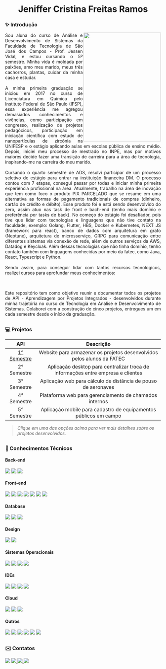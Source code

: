 <h1 align="center"> Jeniffer Cristina Freitas Ramos </h1>

<div align="justify">
 <h3 align="left">✨ Introdução</h3>
 <div style="display: inline_block">
    <img align="right" src="Imagens/lari.jpeg" height="350" width="250">
  <div>
Sou aluna do curso de Análise e Desenvolvimento de Sistemas da Faculdade de Tecnologia de São José dos Campos - Prof. Jessen Vidal, e estou cursando o 5º semestre. Minha vida é moldada por paixões, amo meu marido, meus três cachorros, plantas, cuidar da minha casa e estudar. 
<br><br>
A minha primeira graduação se iniciou em 2017 no curso de Licenciatura em Química pelo Instituto Federal de São Paulo (IFSP), essa experiência me agregou demasiados conhecimentos e vivências, como participação em congresso, realização de projetos pedagócicos, participação em iniciação científica com estudo de nanopartículas de zircônia na UNIFESP e o estágio aplicando aulas em escolas pública de ensino médio. Depois, iniciei meu processo de mestrado no INPE, mas por motivos maiores decide fazer uma transição de carreira para a área de tecnologia, inspirando-me na carreira do meu marido.
<br><br>
Cursando o quarto semestre de ADS, resolvi participar de um processo seletivo de estágio para entrar na instituição financeira DM. O processo contou com 7 etapas, consegui passar por todas e iniciar minha primeira experiência profissional na área. Atualmente, trabalho na área de inovação que tem como foco o produto PIX PARCELADO que se resume em uma alternativa as formas de pagamento tradicionais de compras (dinheiro, cartão de crédito e débito). Esse produto foi e está sendo desenvolvido do zero, assim atuo nas task de front e bach-end (tenho mais domínio e preferência por tasks de back). No começo do estágio foi desafiador, pois tive que lidar com tecnologias e linguagens que não tive contato na faculdade, exemplo: Golang, Flutter, HBS, Docker e Kubernetes,  NEXT JS (framework para react), banco de dados com arquitetura em grafo (Neptune), arquitetura de microsserviço, GRPC para comunicação entre diferentes sistemas via conexão de rede, além de outros serviços da AWS, Datadog e Keycloak. Além dessas tecnologias que não tinha domínio, tenho contato também com linguagens conhecidas por meio da fatec, como Java, React, Typescript e Python.
<br><br>
Sendo assim, para conseguir lidar com tantos recursos tecnologicos, realizei cursos para aprofundar meus conhecimentos:
    
<br><br>
Este repositório tem como objetivo reunir e documentar todos os projetos de API - Aprendizagem por Projetos Integrados - desenvolvidos durante minha trajetória no curso de Tecnologia em Análise e Desenvolvimento de Sistemas. Colaborei com a construção de cinco projetos, entregues um em cada semestre desde o início da graduação. 
<br>
 </div>
 
 ##

<h3 align="left">💻 Projetos </h3> 
<div align="left">
  
 |   API  |    Descrição    |
 | :------:      | :------: |
 | [1° Semestre](https://github.com/laaridiniz/Portfolio-ADS/tree/main/Projeto-I)   | Website para armazenar os projetos desenvolvidos pelos alunos da FATEC |
 | 2° Semestre   | Aplicação desktop para centralizar troca de informações entre empresa e clientes  | 
 | 3° Semestre   | Aplicação web para cálculo de distância de pouso de aeronaves     | 
 | 4° Semestre   | Plataforma web para gerenciamento de chamados internos   | 
 | 5° Semestre   | Aplicação mobile para cadastro de equipamentos públicos em campo    |

> _Clique em uma das opções acima para ver mais detalhes sobre os projetos desenvolvidos._
 
</div>

 ##
 
<h3 align="left">📑 	Conhecimentos Técnicos </h3> 
 <!-- Back-end / Front-end / DevOps -->
   <h4 align="left">Back-end</h4>  
  <img src="https://img.shields.io/badge/Node.js-339933?style=for-the-badge&logo=nodedotjs&logoColor=white" target="_blank">
 <img src="https://img.shields.io/badge/Python-FFD43B?style=for-the-badge&logo=python&logoColor=blue" target="_blank">
 <img src="https://img.shields.io/badge/TypeScript-007ACC?style=for-the-badge&logo=typescript&logoColor=white">

   <h4 align="left">Front-end</h4>  
 <img src="https://img.shields.io/badge/HTML5-E34F26?style=for-the-badge&logo=html5&logoColor=white" target="_blank">
 <img src="https://img.shields.io/badge/CSS3-1572B6?style=for-the-badge&logo=css3&logoColor=white" target="_blank">
 <img src="https://img.shields.io/badge/JavaScript-323330?style=for-the-badge&logo=javascript&logoColor=F7DF1E" target="_blank">
 <img src="https://img.shields.io/badge/React-20232A?style=for-the-badge&logo=react&logoColor=61DAFB" target="_blank">
 <img src="https://img.shields.io/badge/React_Native-20232A?style=for-the-badge&logo=react&logoColor=61DAFB" target="_blank">
 <img src="https://img.shields.io/badge/Django-092E20?style=for-the-badge&logo=django&logoColor=green" target="_blank">
 <img src="https://img.shields.io/badge/Bootstrap-563D7C?style=for-the-badge&logo=bootstrap&logoColor=white" target="_blank">

   <h4 align="left">Database</h4>  
 <img src="https://img.shields.io/badge/MongoDB-4EA94B?style=for-the-badge&logo=mongodb&logoColor=white" target="_blank">
 <img src="https://img.shields.io/badge/MySQL-005C84?style=for-the-badge&logo=mysql&logoColor=white" target="_blank">
 <img src="https://img.shields.io/badge/MariaDB-003545?style=for-the-badge&logo=mariadb&logoColor=white" target="_blank">

   <h4 align="left">Design</h4>  
 <img src="https://img.shields.io/badge/Figma-F24E1E?style=for-the-badge&logo=figma&logoColor=white" target="_blank">
 <img src="https://img.shields.io/badge/Canva-%2300C4CC.svg?&style=for-the-badge&logo=Canva&logoColor=white" target="_blank">

 <h4 align="left">Sistemas Operacionais</h4>
 <img src="https://img.shields.io/badge/Windows-0078D6?style=for-the-badge&logo=windows&logoColor=white">
 <img src="https://img.shields.io/badge/Ubuntu-E95420?style=for-the-badge&logo=ubuntu&logoColor=white">
 <img src="https://img.shields.io/badge/Debian-A81D33?style=for-the-badge&logo=debian&logoColor=white">
 <img src="https://img.shields.io/badge/Android-3DDC84?style=for-the-badge&logo=android&logoColor=white">

 <h4 align="left">IDEs</h4>
 <img src="https://img.shields.io/badge/Android_Studio-3DDC84?style=for-the-badge&logo=android-studio&logoColor=white">
 <img src="https://img.shields.io/badge/apache%20netbeans-1B6AC6?style=for-the-badge&logo=apache%20netbeans%20IDE&logoColor=white">
 <img src="https://img.shields.io/badge/IntelliJ_IDEA-000000.svg?style=for-the-badge&logo=intellij-idea&logoColor=white">
 <img src="https://img.shields.io/badge/VSCode-0078D4?style=for-the-badge&logo=visual%20studio%20code&logoColor=white">

<h4 align="left">Cloud</h4>
<img src="https://img.shields.io/badge/Azure_DevOps-0078D7?style=for-the-badge&logo=azure-devops&logoColor=white">
<img src="https://img.shields.io/badge/Amazon_AWS-FF9900?style=for-the-badge&logo=amazonaws&logoColor=white">
<img src="https://img.shields.io/badge/Vercel-000000?style=for-the-badge&logo=vercel&logoColor=white">

<h4 align="left">Outros</h4>
<img src="https://img.shields.io/badge/LibreOffice-18A303?style=for-the-badge&logo=LibreOffice&logoColor=white">
<img src="https://img.shields.io/badge/Microsoft_Office-D83B01?style=for-the-badge&logo=microsoft-office&logoColor=white" target="_blank">
<img src="https://img.shields.io/badge/Salesforce-00A1E0?style=for-the-badge&logo=Salesforce&logoColor=white" target="_blank">
<img src="https://img.shields.io/badge/GIT-E44C30?style=for-the-badge&logo=git&logoColor=white" target="_blank">
<img src="https://img.shields.io/badge/Notion-000000?style=for-the-badge&logo=notion&logoColor=white">
<img src="https://img.shields.io/badge/Miro-F7C922?style=for-the-badge&logo=Miro&logoColor=050036">

 ##
 
<h3 align="left">✉️ Contatos </h3> 
 <div align="left"> 
   <a href = "mailto:contatolarissa_a_p@hotmail.com"><img src="https://img.shields.io/badge/Microsoft_Outlook-0078D4?style=for-the-badge&logo=microsoft-outlook&logoColor=white" target="_blank"></a>
  <a href = "mailto:contatodiniz.laari@gmail.com">
    <img src="https://img.shields.io/badge/-Gmail-%23EA4335?style=for-the-badge&logo=gmail&logoColor=white" target="_blank">
  </a>
  <a href="https://www.linkedin.com/in/larissa-diniz-dev" target="_blank">
    <img src="https://img.shields.io/badge/-LinkedIn-%230077B5?style=for-the-badge&logo=linkedin&logoColor=white" target="_blank"> 
  </a>
  <a href="https://instagram.com/laaridiniz_" target="_blank">
    <img src="https://img.shields.io/badge/-Instagram-%23E4405F?style=for-the-badge&logo=instagram&logoColor=white" target="_blank"> 
   </a> 
</div>  
